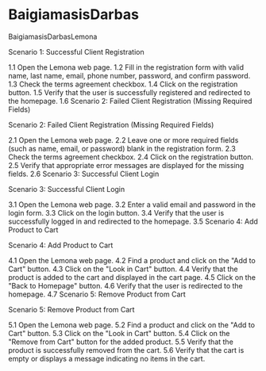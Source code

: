 # BaigiamasisDarbas
 
 BaigiamasisDarbasLemona

Scenario 1: Successful Client Registration

1.1 Open the Lemona web page. 1.2 Fill in the registration form with valid name, last name, email, phone number, password, and confirm password. 1.3 Check the terms agreement checkbox. 1.4 Click on the registration button. 1.5 Verify that the user is successfully registered and redirected to the homepage. 1.6 Scenario 2: Failed Client Registration (Missing Required Fields)

Scenario 2: Failed Client Registration (Missing Required Fields)

2.1 Open the Lemona web page. 2.2 Leave one or more required fields (such as name, email, or password) blank in the registration form. 2.3 Check the terms agreement checkbox. 2.4 Click on the registration button. 2.5 Verify that appropriate error messages are displayed for the missing fields. 2.6 Scenario 3: Successful Client Login

Scenario 3: Successful Client Login

3.1 Open the Lemona web page. 3.2 Enter a valid email and password in the login form. 3.3 Click on the login button. 3.4 Verify that the user is successfully logged in and redirected to the homepage. 3.5 Scenario 4: Add Product to Cart

Scenario 4: Add Product to Cart

4.1 Open the Lemona web page. 4.2 Find a product and click on the "Add to Cart" button. 4.3 Click on the "Look in Cart" button. 4.4 Verify that the product is added to the cart and displayed in the cart page. 4.5 Click on the "Back to Homepage" button. 4.6 Verify that the user is redirected to the homepage. 4.7 Scenario 5: Remove Product from Cart

Scenario 5: Remove Product from Cart

5.1 Open the Lemona web page. 5.2 Find a product and click on the "Add to Cart" button. 5.3 Click on the "Look in Cart" button. 5.4 Click on the "Remove from Cart" button for the added product. 5.5 Verify that the product is successfully removed from the cart. 5.6 Verify that the cart is empty or displays a message indicating no items in the cart.
